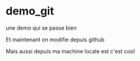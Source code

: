 # demo_git

une demo qui se passe bien

Et maintenant on modifie depuis github

Mais aussi depuis ma machine locale est c'est cool

